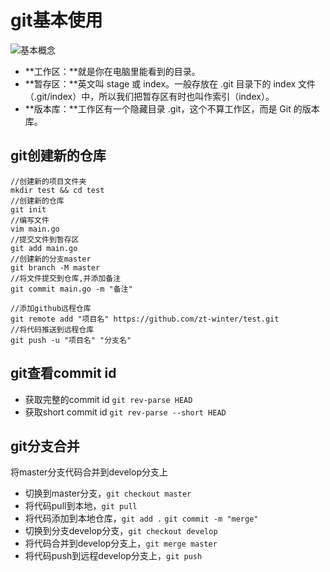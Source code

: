 # git基本使用

![基本概念](D:\typora\code\git\基本概念.jpg)

- **工作区：**就是你在电脑里能看到的目录。
- **暂存区：**英文叫 stage 或 index。一般存放在  .git 目录下的 index 文件（.git/index）中，所以我们把暂存区有时也叫作索引（index）。
- **版本库：**工作区有一个隐藏目录 .git，这个不算工作区，而是 Git 的版本库。



## git创建新的仓库

```
//创建新的项目文件夹
mkdir test && cd test
//创建新的仓库
git init
//编写文件
vim main.go
//提交文件到暂存区
git add main.go
//创建新的分支master
git branch -M master
//将文件提交到仓库,并添加备注
git commit main.go -m "备注"
```

```
//添加github远程仓库
git remote add "项目名" https://github.com/zt-winter/test.git
//将代码推送到远程仓库
git push -u "项目名" "分支名"
```

## git查看commit id
* 获取完整的commit id `git rev-parse HEAD`
* 获取short commit id `git rev-parse --short HEAD`

## git分支合并

将master分支代码合并到develop分支上
* 切换到master分支，`git checkout master`
* 将代码pull到本地，`git pull`
* 将代码添加到本地仓库，`git add .` `git commit -m "merge"`
* 切换到分支develop分支，`git checkout develop`
* 将代码合并到develop分支上，`git merge master`
* 将代码push到远程develop分支上，`git push`
